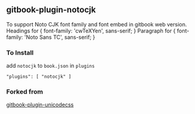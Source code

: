 
## gitbook-plugin-notocjk

To support Noto CJK font family and font embed in gitbook web version.
Headings for { font-family: 'cwTeXYen', sans-serif; }
Paragraph for { font-family: 'Noto Sans TC', sans-serif; }


### To Install

add `notocjk` to `book.json` in `plugins`

```
"plugins": [ "notocjk" ]
```

### Forked from

[gitbook-plugin-unicodecss](https://github.com/setkyar/gitbook-plugin-unicodecss)
